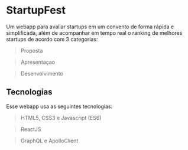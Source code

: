 # StartupFest

Um webapp para avaliar startups em um convento de forma rápida e simplificada, além de acompanhar em tempo real o ranking de melhores startups de acordo com 3 categorias:

> Proposta

> Apresentaçao 

> Desenvolvimento

## Tecnologias

Esse webapp usa as seguintes tecnologias:

> HTML5, CSS3 e Javascript (ES6)

> ReactJS

> GraphQL e ApolloClient
